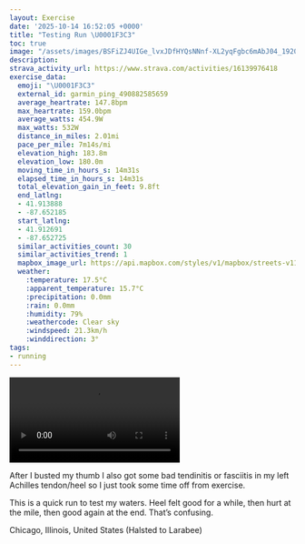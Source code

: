 ```yaml
---
layout: Exercise
date: '2025-10-14 16:52:05 +0000'
title: "Testing Run \U0001F3C3"
toc: true
image: "/assets/images/BSFiZJ4UIGe_lvxJDfHYQsNNnf-XL2yqFgbc6mAbJ04_1920x1080.jpg.jpeg"
description:
strava_activity_url: https://www.strava.com/activities/16139976418
exercise_data:
  emoji: "\U0001F3C3"
  external_id: garmin_ping_490882585659
  average_heartrate: 147.8bpm
  max_heartrate: 159.0bpm
  average_watts: 454.9W
  max_watts: 532W
  distance_in_miles: 2.01mi
  pace_per_mile: 7m14s/mi
  elevation_high: 183.8m
  elevation_low: 180.0m
  moving_time_in_hours_s: 14m31s
  elapsed_time_in_hours_s: 14m31s
  total_elevation_gain_in_feet: 9.8ft
  end_latlng:
  - 41.913888
  - -87.652185
  start_latlng:
  - 41.912691
  - -87.652725
  similar_activities_count: 30
  similar_activities_trend: 1
  mapbox_image_url: https://api.mapbox.com/styles/v1/mapbox/streets-v11/static/path-5+787af2-1.0(ohy~Fji~uOBwBCwBBqACq%40%3FeAEw%40%40%7DBMiEEiDDeAAuBDq%40C_EGu%40CGIEg%40BYAYDCACE%40eAKyDBc%40%3Fy%40E%7D%40%3FmAEe%40%3FgE%40%5BAUIk%40C%7BAGg%40A%7DB%40%7BAEk%40BoAM%7BBBgDA%5DHsABCB%3F%3FFEt%40%40nCDb%40Cn%40JjAEzA%40%5CCj%40FrDArBB%60AITAV%40VR%7C%40%40XBjDEd%40%40x%40D%5E%3FhACd%40A%7C%40Bt%40C%5C%40n%40B~%40DLnBCDB%40DCh%40%40jDAh%40%3FzADdA%3Fz%40DdBFlFIzAAhBDt%40%3FtABd%40CzABj%40),pin-s-s+e5b22e(-87.65094,41.91384),pin-s-f+89ae00(-87.6503,41.91386999999999)/auto/800x800?access_token=pk.eyJ1Ijoiam9zaGJlY2ttYW4iLCJhIjoiY205eWR2aDd1MWZ6djJrbXc4a3M0bWZleiJ9.XiG9OWkNcZk2QzjJbxLB4A
  weather:
    :temperature: 17.5°C
    :apparent_temperature: 15.7°C
    :precipitation: 0.0mm
    :rain: 0.0mm
    :humidity: 79%
    :weathercode: Clear sky
    :windspeed: 21.3km/h
    :winddirection: 3°
tags:
- running
---
```


<video controls src="/assets/videos/BSFiZJ4UIGe_lvxJDfHYQsNNnf-XL2yqFgbc6mAbJ04.mp4"></video>

After I busted my thumb I also got some bad tendinitis or fasciitis in my left Achilles tendon/heel so I just took some time off from exercise. 

This is a quick run to test my waters. Heel felt good for a while, then hurt at the mile, then good again at the end. That’s confusing.

Chicago, Illinois, United States (Halsted to Larabee)
